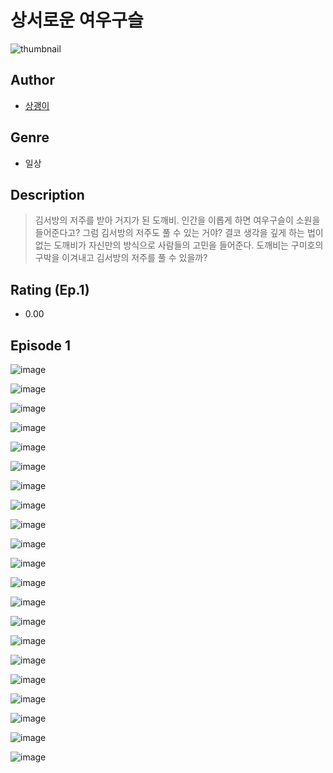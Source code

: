 # 상서로운 여우구슬
![thumbnail](https://image-comic.pstatic.net/user_contents_data/challenge_comic/2023/05/25/upload_4049688668944807220_480x623.jpeg)

## Author
- [상괭이](https://comic.naver.com/artistTitle?id=367316)

## Genre
- 일상

## Description
> 김서방의 저주를 받아 거지가 된 도깨비. 인간을 이롭게 하면 여우구슬이 소원을 들어준다고? 그럼 김서방의 저주도 풀 수 있는 거야? 결코 생각을 깊게 하는 법이 없는 도깨비가 자신만의 방식으로 사람들의 고민을 들어준다. 도깨비는 구미호의 구박을 이겨내고 김서방의 저주를 풀 수 있을까?


## Rating (Ep.1)
- 0.00

## Episode 1
![image](https://image-comic.pstatic.net/user_contents_data/challenge_comic/2023/05/25/367316/upload_3559589955123819574.jpeg)

![image](https://image-comic.pstatic.net/user_contents_data/challenge_comic/2023/05/25/367316/upload_3474868378645128755.jpeg)

![image](https://image-comic.pstatic.net/user_contents_data/challenge_comic/2023/05/25/367316/upload_7363777053992432998.jpeg)

![image](https://image-comic.pstatic.net/user_contents_data/challenge_comic/2023/05/25/367316/upload_4049924862131987041.jpeg)

![image](https://image-comic.pstatic.net/user_contents_data/challenge_comic/2023/05/25/367316/upload_7365979569003181616.jpeg)

![image](https://image-comic.pstatic.net/user_contents_data/challenge_comic/2023/05/25/367316/upload_3904956666875295796.jpeg)

![image](https://image-comic.pstatic.net/user_contents_data/challenge_comic/2023/05/25/367316/upload_3545002720620656691.jpeg)

![image](https://image-comic.pstatic.net/user_contents_data/challenge_comic/2023/05/25/367316/upload_4123100671524430131.jpeg)

![image](https://image-comic.pstatic.net/user_contents_data/challenge_comic/2023/05/25/367316/upload_3762301437000955493.jpeg)

![image](https://image-comic.pstatic.net/user_contents_data/challenge_comic/2023/05/25/367316/upload_3619036145626855777.jpeg)

![image](https://image-comic.pstatic.net/user_contents_data/challenge_comic/2023/05/25/367316/upload_3977585809539163701.jpeg)

![image](https://image-comic.pstatic.net/user_contents_data/challenge_comic/2023/05/25/367316/upload_7364005731704923698.jpeg)

![image](https://image-comic.pstatic.net/user_contents_data/challenge_comic/2023/05/25/367316/upload_3616444618295818552.jpeg)

![image](https://image-comic.pstatic.net/user_contents_data/challenge_comic/2023/05/25/367316/upload_3979037346017523763.jpeg)

![image](https://image-comic.pstatic.net/user_contents_data/challenge_comic/2023/05/25/367316/upload_7234525253096334387.jpeg)

![image](https://image-comic.pstatic.net/user_contents_data/challenge_comic/2023/05/25/367316/upload_3616499590317093680.jpeg)

![image](https://image-comic.pstatic.net/user_contents_data/challenge_comic/2023/05/25/367316/upload_4135824409828077878.jpeg)

![image](https://image-comic.pstatic.net/user_contents_data/challenge_comic/2023/05/25/367316/upload_3472895665820152883.jpeg)

![image](https://image-comic.pstatic.net/user_contents_data/challenge_comic/2023/05/25/367316/upload_3834869201011684657.jpeg)

![image](https://image-comic.pstatic.net/user_contents_data/challenge_comic/2023/05/25/367316/upload_4050759592411489335.jpeg)

![image](https://image-comic.pstatic.net/user_contents_data/challenge_comic/2023/05/25/367316/upload_7291384113283949108.jpeg)
